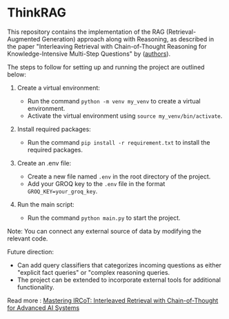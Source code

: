 # ThinkRAG

This repository contains the implementation of the RAG (Retrieval-Augmented Generation) approach along with Reasoning, as described in the paper "Interleaving Retrieval with Chain-of-Thought Reasoning for Knowledge-Intensive Multi-Step Questions" by ([authors](https://arxiv.org/pdf/2212.10509)).

The steps to follow for setting up and running the project are outlined below:

1. Create a virtual environment:
   - Run the command `python -m venv my_venv` to create a virtual environment.
   - Activate the virtual environment using `source my_venv/bin/activate`.

2. Install required packages:
   - Run the command `pip install -r requirement.txt` to install the required packages.

3. Create an .env file:
   - Create a new file named `.env` in the root directory of the project.
   - Add your GROQ key to the `.env` file in the format `GROQ_KEY=your_groq_key`.

4. Run the main script:
   - Run the command `python main.py` to start the project.

Note: You can connect any external source of data by modifying the relevant code.

Future direction:
- Can add query classifiers that categorizes incoming questions as either "explicit fact queries" or "complex reasoning queries.
- The project can be extended to incorporate external tools for additional functionality.

Read more : [Mastering IRCoT: Interleaved Retrieval with Chain-of-Thought for Advanced AI Systems](https://medium.com/p/24acc615272e)
